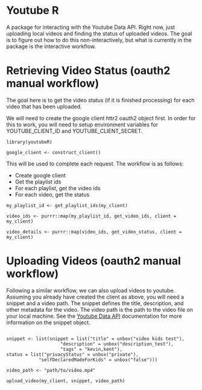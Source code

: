 # Youtube R

A package for interacting with the Youtube Data API. Right now, just uploading local videos and finding the status of uploaded videos. The goal is to figure out how to do this non-interactively, but what is currently in the package is the interactive workflow.


# Retrieving Video Status (oauth2 manual workflow)

The goal here is to get the video status (if it is finished processing) for
each video that has been uploaded.

We will need to create the google client httr2 oauth2 object first. In order for this to work, you will need to setup environment variables for YOUTUBE_CLIENT_ID and YOUTUBE_CLIENT_SECRET. 

``` 
library(youtubeR)

google_client <- construct_client()
```

This will be used to complete each request. The workflow is as follows:

- Create google client
- Get the playlist ids
- For each playlist, get the video ids
- For each video, get the status

```
my_playlist_id <- get_playlist_ids(my_client) 

video_ids <- purrr::map(my_playlist_id, get_video_ids, client = my_client)

video_details <- purrr::map(video_ids, get_video_status, client = my_client)

```

# Uploading Videos (oauth2 manual workflow)

Following a similar workflow, we can also upload videos to youtube. Assuming you already have created the client as above, you will need a snippet and a video path. The snippet defines the title, description, and other metadata for the video. The video path is the path to the video file on your local machine. See the [Youtube Data API](https://developers.google.com/youtube/v3/docs/videos) documentation for more information on the snippet object.

```

snippet <- list(snippet = list("title" = unbox("video kids test"),
                    "description" = unbox("description_test"),
                    "tags" = "kevin,kent"),
status = list("privacyStatus" = unbox("private"),
            "selfDeclaredMadeForKids" = unbox("false")))

video_path <- "path/to/video.mp4"

upload_video(my_client, snippet, video_path)

```